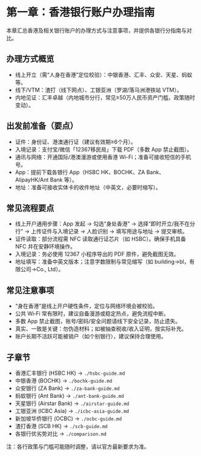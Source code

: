 # 第一章：香港银行账户办理指南

本章汇总香港及相关银行账户的办理方式与注意事项，并提供各银行分指南与对比。

## 办理方式概览
- 线上开立（需“人身在香港”定位校验）：中银香港、汇丰、众安、天星、蚂蚁等。
- 线下/VTM：渣打（线下网点）、工银亚洲（罗湖/落马洲港铁站 VTM）。
- 内地见证：汇丰卓越（内地城市分行，常见≥50万人民币资产门槛，政策随时变动）。

## 出发前准备（要点）
- 证件：身份证、港澳通行证（建议有效期≥6个月）。
- 入境记录：支付宝/微信「12367移民局」下载 PDF（多数 App 禁止截图）。
- 通讯与网络：开通国际/港澳漫游或使用香港 Wi-Fi；准备可接收短信的手机号。
- App：提前下载各银行 App（HSBC HK、BOCHK、ZA Bank、AlipayHK/Ant Bank 等）。
- 地址：准备可接收实体卡的收件地址（中英文，必要时缩写）。

## 常见流程要点
- 线上开户通用步骤：App 发起 → 勾选“身处香港” → 选择“即时开立/我不在分行” → 上传证件与入境记录 → 人脸识别 → 填写用途与地址 → 提交审核。
- 证件读取：部分流程需 NFC 读取通行证芯片（如 HSBC）。确保手机具备 NFC 并在安静环境操作。
- 入境记录：务必使用 12367 小程序导出的 PDF 原件，避免截图无效。
- 地址填写：准备中英文版本；注意字数限制与常见缩写（如 building→bl，有限公司→Co., Ltd）。

## 常见注意事项
- “身在香港”是线上开户硬性条件，定位与网络环境会被校验。
- 公共 Wi‑Fi 常有限时，建议自备漫游或稳定热点，避免流程中断。
- 多数 App 禁止截图，账号/密码/安全问题请线下安全记录，防止遗失。
- 真实、一致是关键：勿伪造材料；如被抽查税收/收入证明，按实际补充。
- 账户长期不活跃可能被销户（如个别银行），建议保持合理使用。

## 子章节
- 香港汇丰银行 (HSBC HK) → `./hsbc-guide.md`
- 中银香港 (BOCHK) → `./bochk-guide.md`
- 众安银行 (ZA Bank) → `./za-bank-guide.md`
- 蚂蚁银行 (Ant Bank) → `./ant-bank-guide.md`
- 天星银行 (Airstar Bank) → `./airstar-guide.md`
- 工银亚洲 (ICBC Asia) → `./icbc-asia-guide.md`
- 新加坡华侨银行 (OCBC) → `./ocbc-guide.md`
- 渣打香港 (SCB HK) → `./scb-guide.md`
- 各银行优劣势对比 → `./comparison.md`

注：各行政策与门槛可能随时调整，请以官方最新要求为准。
